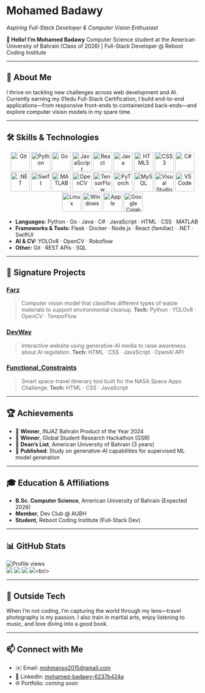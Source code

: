 # Mohamed Badawy

*Aspiring Full-Stack Developer & Computer Vision Enthusiast*

**👋 Hello! I’m Mohamed Badawy**
Computer Science student at the American University of Bahrain (Class of 2026) | Full-Stack Developer @ Reboot Coding Institute

---

## 🚀 About Me

I thrive on tackling new challenges across web development and AI. Currently earning my 01edu Full-Stack Certification, I build end-to-end applications—from responsive front-ends to containerized back-ends—and explore computer vision models in my spare time.

---

## 🛠️ Skills & Technologies

<p align="center">
  <img src="https://cdn.jsdelivr.net/gh/devicons/devicon/icons/git/git-original.svg" alt="Git" width="50"/>
  <img src="https://cdn.jsdelivr.net/gh/devicons/devicon/icons/python/python-original.svg" alt="Python" width="50"/>
  <img src="https://cdn.jsdelivr.net/gh/devicons/devicon/icons/go/go-original.svg" alt="Go" width="50"/>
  <img src="https://cdn.jsdelivr.net/gh/devicons/devicon/icons/javascript/javascript-original.svg" alt="JavaScript" width="50"/>
  <img src="https://cdn.jsdelivr.net/gh/devicons/devicon/icons/react/react-original.svg" alt="React" width="50"/>
  <img src="https://cdn.jsdelivr.net/gh/devicons/devicon/icons/java/java-original.svg" alt="Java" width="50"/>
  <img src="https://cdn.jsdelivr.net/gh/devicons/devicon/icons/html5/html5-original.svg" alt="HTML5" width="50"/>
  <img src="https://cdn.jsdelivr.net/gh/devicons/devicon/icons/css3/css3-original.svg" alt="CSS3" width="50"/>
  <img src="https://cdn.jsdelivr.net/gh/devicons/devicon/icons/csharp/csharp-original.svg" alt="C#" width="50"/>
  <img src="https://cdn.jsdelivr.net/gh/devicons/devicon/icons/dot-net/dot-net-original.svg" alt=".NET" width="50"/>
  <img src="https://cdn.jsdelivr.net/gh/devicons/devicon/icons/swift/swift-original.svg" alt="Swift" width="50"/>
  <img src="https://cdn.jsdelivr.net/gh/devicons/devicon/icons/matlab/matlab-original.svg" alt="MATLAB" width="50"/>
  <img src="https://cdn.jsdelivr.net/gh/devicons/devicon/icons/opencv/opencv-original.svg" alt="OpenCV" width="50"/>
  <img src="https://cdn.jsdelivr.net/gh/devicons/devicon/icons/tensorflow/tensorflow-original.svg" alt="TensorFlow" width="50"/>
  <img src="https://cdn.jsdelivr.net/gh/devicons/devicon/icons/pytorch/pytorch-original.svg" alt="PyTorch" width="50"/>
  <img src="https://cdn.jsdelivr.net/gh/devicons/devicon/icons/mysql/mysql-original.svg" alt="MySQL" width="50"/>
  <img src="https://cdn.jsdelivr.net/gh/devicons/devicon/icons/visualstudio/visualstudio-plain.svg" alt="Visual Studio" width="50"/>
  <img src="https://cdn.jsdelivr.net/gh/devicons/devicon/icons/vscode/vscode-original.svg" alt="VS Code" width="50"/>
  <img src="https://cdn.jsdelivr.net/gh/devicons/devicon/icons/linux/linux-original.svg" alt="Linux" width="50"/>
  <img src="https://cdn.jsdelivr.net/gh/devicons/devicon/icons/windows8/windows8-original.svg" alt="Windows" width="50"/>
  <img src="https://cdn.jsdelivr.net/gh/devicons/devicon/icons/apple/apple-original.svg" alt="Apple" width="50"/>
  <img src="https://cdn.jsdelivr.net/npm/simple-icons@v7/icons/googlecolab.svg" alt="Google Colab" width="50"/>
</p>

* **Languages:** Python · Go · Java · C# · JavaScript · HTML · CSS · MATLAB
* **Frameworks & Tools:** Flask · Docker · Node.js · React (familiar) · .NET · SwiftUI
* **AI & CV:** YOLOv8 · OpenCV · Roboflow
* **Other:** Git · REST APIs · SQL

---

## 📂 Signature Projects

### [Farz](https://github.com/m7amd777/Farz)

> Computer vision model that classifies different types of waste materials to support environmental cleanup.
> **Tech:** Python · YOLOv8 · OpenCV · TensorFlow

### [DevWay](https://github.com/m7amd777/DevWay)

> Interactive website using generative-AI media to raise awareness about AI regulation.
> **Tech:** HTML · CSS · JavaScript · OpenAI API

### [Functional\_Constraints](https://github.com/m7amd777/Functional_Constraints)

> Smart space-travel itinerary tool built for the NASA Space Apps Challenge.
> **Tech:** HTML · CSS · JavaScript

---

## 🏆 Achievements

* 🥇 **Winner**, INJAZ Bahrain Product of the Year 2024
* 🥇 **Winner**, Global Student Research Hackathon (GSR)
* 📜 **Dean’s List**, American University of Bahrain (3 years)
* 📖 **Published**: Study on generative-AI capabilities for supervised ML model generation

---

## 🎓 Education & Affiliations

* **B.Sc. Computer Science**, American University of Bahrain (Expected 2026)
* **Member**, Dev Club @ AUBH
* **Student**, Reboot Coding Institute (Full-Stack Dev)

---

## 📊 GitHub Stats

![Profile views](https://komarev.com/ghpvc/?username=m7amd777&label=Profile%20views&color=0e75b6&style=flat)<br/>
![](https://github-readme-streak-stats.herokuapp.com/?user=m7amd777&hide_border=false)
![](https://github-readme-stats.vercel.app/api?username=m7amd777&show_icons=true)
![](https://github-readme-stats.vercel.app/api/top-langs/?username=m7amd777&hide_border=false&include_all_commits=true&count_private=true&layout=compact)
[![](https://leetcode-stats.vercel.app/api?username=M7mdJava01)]([https://github.com/JeremyTsaii/leetcode-stats](https://leetcode.com/M7mdJava01/))<br/>

---

## 🌟 Outside Tech

When I’m not coding, I’m capturing the world through my lens—travel photography is my passion. I also train in martial arts, enjoy listening to music, and love diving into a good book.

---

## 📫 Connect with Me

* ✉️ Email: [mohmanso2015@gmail.com](mailto:mohmanso2015@gmail.com)
* 🔗 LinkedIn: [mohamed-badawy-6237b424a](https://www.linkedin.com/in/mohamed-badawy-6237b424a)
* 🌐 Portfolio: *coming soon*

<!-- Feel free to add your Twitter, personal website, or any other links here. -->
